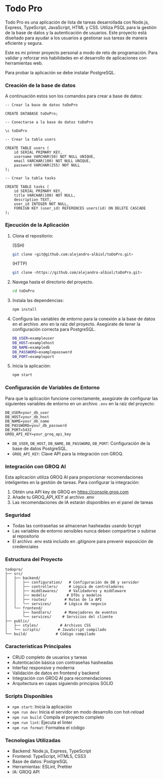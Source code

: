 # Todo Pro
Todo Pro es una aplicación de lista de tareas desarrollada con Node.js, Express, TypeScript, JavaScript, HTML y CSS. Utiliza PSQL para la gestión de la base de datos y la autenticación de usuarios. Este proyecto está diseñado para ayudar a los usuarios a gestionar sus tareas de manera eficiente y segura.

Este es mi primer proyecto personal a modo de reto de programación. Para validar y reforzar mis habilidades en el desarrollo de aplicaciones con herramientas web.

Para probar la aplicación se debe instalar PostgreSQL.

### Creación de la base de datos

A continuación estos son los comandos para crear a base de datos:

    -- Crear la base de datos toDoPro

    CREATE DATABASE toDoPro;

    -- Conectarse a la base de datos toDoPro

    \c toDoPro

    -- Crear la tabla users
    
    CREATE TABLE users (
        id SERIAL PRIMARY KEY,
        username VARCHAR(50) NOT NULL UNIQUE,
        email VARCHAR(100) NOT NULL UNIQUE,
        password VARCHAR(255) NOT NULL
    );

    -- Crear la tabla tasks

    CREATE TABLE tasks (
        id SERIAL PRIMARY KEY,
        title VARCHAR(100) NOT NULL,
        description TEXT,
        user_id INTEGER NOT NULL,
        FOREIGN KEY (user_id) REFERENCES users(id) ON DELETE CASCADE
    );


### Ejecución de la Aplicación

1. Clona el repositorio:

    (SSH)
    ```bash
    git clone <git@github.com:alejandro-albiol/toDoPro.git>
    ```
    (HTTP)
    ```bash
    git clone <https://github.com/alejandro-albiol/toDoPro.git>
    ```

2. Navega hasta el directorio del proyecto.

    ```bash
    cd toDoPro
    ```
3. Instala las dependencias:

    ```bash
    npm install
    ```

4. Configura las variables de entorno para la conexión a la base de datos en el archivo .env en la raiz del proyecto. Asegúrate de tener la configuración correcta para PostgreSQL.

    ```bash
    DB_USER=exampleuser    
    DB_HOST=examplehost
    DB_NAME=exampledb
    DB_PASSWORD=examplepassword
    DB_PORT=exampleport
    ```

5. Inicia la aplicación:

    ```bash
    npm start
    ```

### Configuración de Variables de Entorno

Para que la aplicación funcione correctamente, asegúrate de configurar las siguientes variables de entorno en un archivo `.env` en la raíz del proyecto:

```plaintext
DB_USER=your_db_user
DB_HOST=your_db_host
DB_NAME=your_db_name
DB_PASSWORD=your_db_password
DB_PORT=5432
GROQ_API_KEY=your_groq_api_key
```

- `DB_USER`, `DB_HOST`, `DB_NAME`, `DB_PASSWORD`, `DB_PORT`: Configuración de la base de datos PostgreSQL.
- `GROQ_API_KEY`: Clave API para la integración con GROQ.

### Integración con GROQ AI

Esta aplicación utiliza GROQ AI para proporcionar recomendaciones inteligentes en la gestión de tareas. Para configurar la integración:

1. Obtén una API key de GROQ en https://console.groq.com
2. Añade tu GROQ_API_KEY al archivo .env
3. Las recomendaciones de IA estarán disponibles en el panel de tareas

### Seguridad

- Todas las contraseñas se almacenan hasheadas usando bcrypt
- Las variables de entorno sensibles nunca deben compartirse o subirse al repositorio
- El archivo .env está incluido en .gitignore para prevenir exposición de credenciales

### Estructura del Proyecto

```
todopro/
├── src/
│   ├── backend/
│   │   ├── configuration/   # Configuración de DB y servidor
│   │   ├── controllers/     # Lógica de controladores
│   │   ├── middlewares/     # Validadores y middleware
│   │   ├── models/         # DTOs y modelos
│   │   ├── routes/        # Rutas de la API
│   │   └── services/      # Lógica de negocio
│   └── frontend/
│       ├── handlers/      # Manejadores de eventos
│       └── services/     # Servicios del cliente
├── public/
│   ├── styles/          # Archivos CSS
│   └── scripts/        # JavaScript compilado
└── build/             # Código compilado
```

### Características Principales

- CRUD completo de usuarios y tareas
- Autenticación básica con contraseñas hasheadas
- Interfaz responsive y moderna
- Validación de datos en frontend y backend
- Integración con GROQ AI para recomendaciones
- Arquitectura en capas siguiendo principios SOLID

### Scripts Disponibles

- `npm start`: Inicia la aplicación
- `npm run dev`: Inicia el servidor en modo desarrollo con hot-reload
- `npm run build`: Compila el proyecto completo
- `npm run lint`: Ejecuta el linter
- `npm run format`: Formatea el código

### Tecnologías Utilizadas

- Backend: Node.js, Express, TypeScript
- Frontend: TypeScript, HTML5, CSS3
- Base de datos: PostgreSQL
- Herramientas: ESLint, Prettier
- IA: GROQ API
